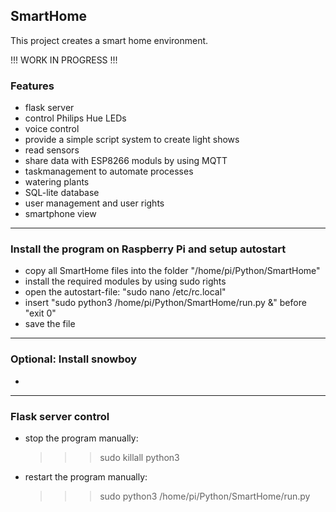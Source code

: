 ##  SmartHome

This project creates a smart home environment.

!!! WORK IN PROGRESS !!!


### Features

- flask server 
- control Philips Hue LEDs
- voice control 
- provide a simple script system to create light shows
- read sensors
- share data with ESP8266 moduls by using MQTT
- taskmanagement to automate processes
- watering plants
- SQL-lite database 
- user management and user rights
- smartphone view

------------

### Install the program on Raspberry Pi and setup autostart

- copy all SmartHome files into the folder "/home/pi/Python/SmartHome"
- install the required modules by using sudo rights
- open the autostart-file: "sudo nano /etc/rc.local"
- insert "sudo python3 /home/pi/Python/SmartHome/run.py &" before "exit 0"
- save the file

------------

### Optional: Install snowboy

- 



------------
 
### Flask server control

- stop the program manually: 

  >>> sudo killall python3

- restart the program manually:

  >>> sudo python3 /home/pi/Python/SmartHome/run.py

